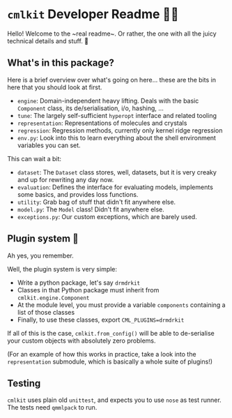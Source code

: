 # `cmlkit` Developer Readme 🐫🧰

Hello! Welcome to the ~real readme~. Or rather, the one with all the juicy technical details and stuff. 🤖

## What's in this package?

Here is a brief overview over what's going on here... these are the bits in here that you should look at first.

- `engine`: Domain-independent heavy lifting. Deals with the basic `Component` class, its de/serialisation, i/o, hashing, ...
- `tune`: The largely self-sufficient `hyperopt` interface and related tooling
- `representation`: Representations of molecules and crystals
- `regression`: Regression methods, currently only kernel ridge regression
- `env.py`: Look into this to learn everything about the shell environment variables you can set.

This can wait a bit:

- `dataset`: The `Dataset` class stores, well, datasets, but it is very creaky and up for rewriting any day now.
- `evaluation`: Defines the interface for evaluating models, implements some basics, and provides loss functions.
- `utility`: Grab bag of stuff that didn't fit anywhere else.
- `model.py`: The `Model` class! Didn't fit anywhere else.
- `exceptions.py`: Our custom exceptions, which are barely used.

## Plugin system 🧩

Ah yes, you remember. 

Well, the plugin system is very simple:

- Write a python package, let's say `drmdrkit`
- Classes in that Python package must inherit from `cmlkit.engine.Component`
- At the module level, you must provide a variable `components` containing a list of those classes
- Finally, to use these classes, export `CML_PLUGINS=drmdrkit`

If all of this is the case, `cmlkit.from_config()` will be able to de-serialise your custom objects with absolutely zero problems.

(For an example of how this works in practice, take a look into the `representation` submodule, which is basically a whole suite of plugins!)

## Testing

`cmlkit` uses plain old `unittest`, and expects you to use `nose` as test runner. The tests need `qmmlpack` to run.
